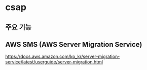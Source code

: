 # csap
## 주요 기능
## AWS SMS (AWS Server Migration Service)
https://docs.aws.amazon.com/ko_kr/server-migration-service/latest/userguide/server-migration.html
